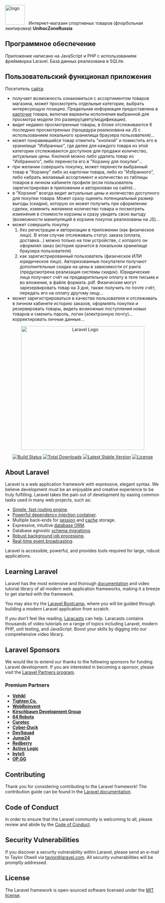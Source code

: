 <p align="left">
<a href="https://unihoczone.ru" target="_blank"><img src="https://unihoczone.ru/storage/icons/logo.png" width="64" alt="logo" title="Перейти на главную страницу сайта" style="margin-right: 8px"></a>
Интернет-магазин спортивных товаров (флорбольная экипировка) <strong>UnihocZoneRussia</strong>
</p>

## Программное обеспечение

Приложение написано на JavaScript и PHP с использованием фреймворка Laravel. База данных реализована в SQLite.

## Пользовательский функционал приложения

Посетитель <a href="https://unihoczone.ru" target="_blank">сайта</a>:

- получает возможность ознакомиться с ассортиментом товаров магазина, может просмотреть отдельные категории, выбрать интересующую позицию. Предельная информация предоставлена в <a href="https://www.unihoczone.ru/products/card/10374-klyushka-dlya-florbola-unihoc-sniper-white-blue-96cm-right">карточке</a> товара, включая варианты исполнения выбранной для просмотра модели (по размеру/цвету/модификации). 
- видит недавно просмотренные товары, в блоке отслеживаются 6 последних просмотренных (процедура реализована на JS с использованием локального хранилища браузера пользователя)...
- может понравившийся товар отметить "кнопкой" и поместить его в хранилище "Избранных", где далее для каждого товара из этой категории отслеживаются доступное для продажи количество, актуальные цены. Кнопкой можно либо удалить товар из "Избранного", либо перенести его в "Корзину для покупки"...
- при желании совершить покупку, может перенести выбранный товар в "Корзину" либо из карточки товара, либо из "Избранного", либо набрать желаемый ассортимент и количество из таблицы товаров в личном кабинете профиля (если пользователь зарегистрирован в приложении и авторизован на сайте)...
- в "Корзине" всегда видит актуальные цены и количество доступного для покупки товара. Может сразу оценить потенциальный размер выгоды (скидки), которую он может получить при оформлении сделки, изменить желаемое количество товара и посмотреть изменения в стоимости корзины и сразу увидеть свою выгоду (возможности манипуляций в корзине покупок реализованы на JS)...
- может совершить покупку 
    1) без регистрации и авторизации в приложении (как физическое лицо). В этом случае отслеживать статус заказа (оплата, доставка...) можно только на том устройстве, с которого он оформлял заказ (история хранится в локальном хранилище браузера пользователя)
    2) как зарегистрированный пользователь (физическое ИЛИ юридическое лицо). Авторизованные покупатели получают дополнительные скидки на цены в зависимости от ранга (предусмотрена реализация системы скидок). Юридические лица получают счёт на предварительную оплату в теле письма и во вложении, в файле формата .pdf. Физические могут зарезервировать товар на 3 дня, также получить по почте счёт, передать его на оплату другому лицу...
- может зарегистрироваться в качестве пользователя и отслеживать в личном кабинете историю заказов, оформлять покупки и резервировать товары, видеть возможные поступления новых товаров и сменить пароль, логин (электронную почту)... корректировать личные данные...


<p align="center"><a href="https://laravel.com" target="_blank"><img src="https://raw.githubusercontent.com/laravel/art/master/logo-lockup/5%20SVG/2%20CMYK/1%20Full%20Color/laravel-logolockup-cmyk-red.svg" width="400" alt="Laravel Logo"></a></p>

<p align="center">
<a href="https://github.com/laravel/framework/actions"><img src="https://github.com/laravel/framework/workflows/tests/badge.svg" alt="Build Status"></a>
<a href="https://packagist.org/packages/laravel/framework"><img src="https://img.shields.io/packagist/dt/laravel/framework" alt="Total Downloads"></a>
<a href="https://packagist.org/packages/laravel/framework"><img src="https://img.shields.io/packagist/v/laravel/framework" alt="Latest Stable Version"></a>
<a href="https://packagist.org/packages/laravel/framework"><img src="https://img.shields.io/packagist/l/laravel/framework" alt="License"></a>
</p>

## About Laravel

Laravel is a web application framework with expressive, elegant syntax. We believe development must be an enjoyable and creative experience to be truly fulfilling. Laravel takes the pain out of development by easing common tasks used in many web projects, such as:

- [Simple, fast routing engine](https://laravel.com/docs/routing).
- [Powerful dependency injection container](https://laravel.com/docs/container).
- Multiple back-ends for [session](https://laravel.com/docs/session) and [cache](https://laravel.com/docs/cache) storage.
- Expressive, intuitive [database ORM](https://laravel.com/docs/eloquent).
- Database agnostic [schema migrations](https://laravel.com/docs/migrations).
- [Robust background job processing](https://laravel.com/docs/queues).
- [Real-time event broadcasting](https://laravel.com/docs/broadcasting).

Laravel is accessible, powerful, and provides tools required for large, robust applications.

## Learning Laravel

Laravel has the most extensive and thorough [documentation](https://laravel.com/docs) and video tutorial library of all modern web application frameworks, making it a breeze to get started with the framework.

You may also try the [Laravel Bootcamp](https://bootcamp.laravel.com), where you will be guided through building a modern Laravel application from scratch.

If you don't feel like reading, [Laracasts](https://laracasts.com) can help. Laracasts contains thousands of video tutorials on a range of topics including Laravel, modern PHP, unit testing, and JavaScript. Boost your skills by digging into our comprehensive video library.

## Laravel Sponsors

We would like to extend our thanks to the following sponsors for funding Laravel development. If you are interested in becoming a sponsor, please visit the [Laravel Partners program](https://partners.laravel.com).

### Premium Partners

- **[Vehikl](https://vehikl.com/)**
- **[Tighten Co.](https://tighten.co)**
- **[WebReinvent](https://webreinvent.com/)**
- **[Kirschbaum Development Group](https://kirschbaumdevelopment.com)**
- **[64 Robots](https://64robots.com)**
- **[Curotec](https://www.curotec.com/services/technologies/laravel/)**
- **[Cyber-Duck](https://cyber-duck.co.uk)**
- **[DevSquad](https://devsquad.com/hire-laravel-developers)**
- **[Jump24](https://jump24.co.uk)**
- **[Redberry](https://redberry.international/laravel/)**
- **[Active Logic](https://activelogic.com)**
- **[byte5](https://byte5.de)**
- **[OP.GG](https://op.gg)**

## Contributing

Thank you for considering contributing to the Laravel framework! The contribution guide can be found in the [Laravel documentation](https://laravel.com/docs/contributions).

## Code of Conduct

In order to ensure that the Laravel community is welcoming to all, please review and abide by the [Code of Conduct](https://laravel.com/docs/contributions#code-of-conduct).

## Security Vulnerabilities

If you discover a security vulnerability within Laravel, please send an e-mail to Taylor Otwell via [taylor@laravel.com](mailto:taylor@laravel.com). All security vulnerabilities will be promptly addressed.

## License

The Laravel framework is open-sourced software licensed under the [MIT license](https://opensource.org/licenses/MIT).
